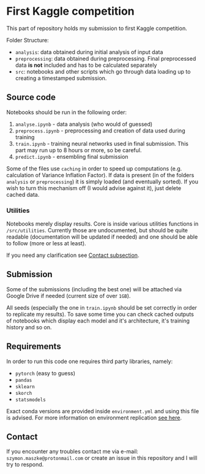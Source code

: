 # First Kaggle competition

This part of repository holds my submission to first Kaggle competition.

Folder Structure:
 - `analysis`: data obtained during initial analysis of input data
 - `preprocessing`: data obtained during preprocessing. Final preprocessed data __is
 not__ included and has to be calculated separately
 - `src`: notebooks and other scripts which go through data loading up to creating a
 timestamped submission.

## Source code

Notebooks should be run in the following order:

 1.  `analyse.ipynb` - data analysis (who would of guessed)
 2.  `preprocess.ipynb` - preprocessing and creation of data used during training
 3.  `train.ipynb` - training neural networks used in final submission. This part may
     run up to 8 hours or more, so be careful.
 4.  `predict.ipynb` - ensembling final submission

Some of the files use `caching` in order to speed up computations (e.g. calculation of
Variance Inflation Factor). If data is present (in of the folders `analysis` or
`preprocessing`) it is simply loaded (and eventually sorted). If you wish to turn this
mechanism off (I would advise against it), just delete cached data.

### Utilities

Notebooks merely display results. Core is inside various utilities functions in
`/src/utilities`. Currently
those are undocumented, but should be quite readable (documentation will be updated if
needed) and one should be able to follow (more or less at least).

If you need any clarification see [Contact subsection](#contact).

## Submission

Some of the submissions (including the best one) will be attached via Google Drive if
needed (current size of over `1GB`).

All seeds (especially the one in `train.ipynb` should be set correctly in order to
replicate my results).
To save some time you can check cached outputs of notebooks which display each model and
it's architecture, it's training history and so on.

## Requirements

In order to run this code one requires third party libraries, namely:
- `pytorch` (easy to guess)
- `pandas`
- `sklearn`
- `skorch`
- `statsmodels`

Exact conda versions are provided inside `environment.yml` and using this file is
advised. For more information on environment replication [see here](https://docs.conda.io/projects/conda/en/latest/user-guide/tasks/manage-environments.html).


<a name="contact"></a>
## Contact

If you encounter any troubles contact me via e-mail: `szymon.maszke@protonmail.com`
or create an issue in this repository and I will try to respond.
